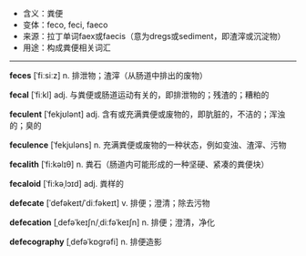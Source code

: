 - <span class="definition">含义：粪便</span>
- <span class="definition">变体：feco, feci, faeco</span>
- <span class="definition">来源：拉丁单词faex或faecis（意为dregs或sediment，即渣滓或沉淀物）</span>
- <span class="definition">用途：构成粪便相关词汇</span>


---


<span class="vocabulary">**feces**</span> [ˈfiːsiːz] n. 排泄物；渣滓（从肠道中排出的废物）

<span class="vocabulary">**fecal**</span> [ˈfiːkl] adj. 与粪便或肠道运动有关的，即排泄物的；残渣的；糟粕的

<span class="vocabulary">**feculent**</span> [ˈfekjʊlənt] adj. 含有或充满粪便或废物的，即肮脏的，不洁的；浑浊的；臭的

<span class="vocabulary">**feculence**</span> [ˈfekjuləns] n. 充满粪便或废物的一种状态，例如变浊、渣滓、污物

<span class="vocabulary">**fecalith**</span> [ˈfi:kəlɪθ] n. 粪石（肠道内可能形成的一种坚硬、紧凑的粪便块）

<span class="vocabulary">**fecaloid**</span> [ˈfi:kəˌlɔɪd] adj. 粪样的

<span class="vocabulary">**defecate**</span> [ˈdefəkeɪt/ˈdiːfəkeɪt] v. 排便；澄清；除去污物

<span class="vocabulary">**defecation**</span> [ˌdefəˈkeɪʃn/ˌdiːfəˈkeɪʃn] n. 排便；澄清，净化  

<span class="vocabulary">**defecography**</span> [ˌdefəˈkɒgrəfi] n. 排便造影

